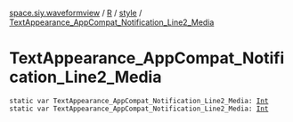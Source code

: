 [space.siy.waveformview](../../index.md) / [R](../index.md) / [style](index.md) / [TextAppearance_AppCompat_Notification_Line2_Media](./-text-appearance_-app-compat_-notification_-line2_-media.md)

# TextAppearance_AppCompat_Notification_Line2_Media

`static var TextAppearance_AppCompat_Notification_Line2_Media: `[`Int`](https://kotlinlang.org/api/latest/jvm/stdlib/kotlin/-int/index.html)
`static var TextAppearance_AppCompat_Notification_Line2_Media: `[`Int`](https://kotlinlang.org/api/latest/jvm/stdlib/kotlin/-int/index.html)
